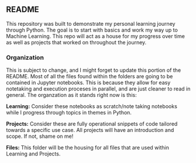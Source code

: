 ## README
This repository was built to demonstrate my personal learning journey through Python. The goal is to start with basics and work my way up to Machine Learning. This repo will act as a house for my progress over time as well as projects that worked on throughout the journey.

### Organization
This is subject to change, and I might forget to update this portion of the README. Most of all the files found within the folders are going to be contained in Jupyter notebooks. This is because they allow for easy notetaking and execution proceses in parallel, and are just cleaner to read in general. The organzation as it stands right now is this:

**Learning:** Consider these notebooks as scratch/note taking notebooks while I progress through topics in themes in Python.

**Projects:** Consider these are fully operational snippets of code tailored towards a specific use case. All projects will have an introduction and scope. If not, shame on me!

**Files:** This folder will be the housing for all files that are used within Learning and Projects.
